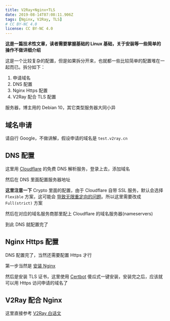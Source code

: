 ```yaml
---
title: V2Ray+Nginx+TLS
date: 2019-08-14T07:08:11.906Z
tags: [Nginx, V2Ray, TLS]
# CC BY-NC 4.0
license: CC BY-NC 4.0
---
```


**这是一篇技术性文章，读者需要掌握基础的 Linux 基础，关于安装等一些简单的操作不做详细介绍**

这是一个比较复杂的配置，但是如果拆分开来，也就都一些比较简单的配置堆在一起而已。拆分如下：

1. 申请域名
2. DNS 配置
3. Nginx Https 配置
4. V2Ray 配合 TLS 配置

服务器，博主用的 Debian 10，其它类型服务器大同小异

<!-- more -->

## 域名申请

请自行 Google，不做讲解，假设申请的域名是 `test.v2ray.cn`

## DNS 配置

这里用 [Cloudflare] 的免费 DNS 解析服务，登录上去，添加域名

然后在 DNS 里面配置服务器地址

**这里注意一下** Crypto 里面的配置，由于 Cloudflare 自带 SSL 服务，默认会选择 `Flexible` 方案，这可能会 [导致无限重定向的问题](https://support.cloudflare.com/hc/en-us/articles/115000219871)。所以这里需要改成 `Full(strict)` 方案

然后在对应的域名服务商那里配上 Cloudflare 的域名服务器(nameservers)

到此 DNS 就配置完了

## Nginx Https 配置

DNS 配置完了，当然还需要配置 Https 才行

第一步当然是 [安装 Nginx](https://www.nginx.com/resources/wiki/start/topics/tutorials/install/)

然后是安装 TLS 证书，这里使用 [Certbot] 傻瓜式一键安装，安装完之后，应该就可以用 Https 访问申请的域名了

## V2Ray 配合 Nginx

这里直接参考 [V2Ray 白话文](https://guide.v2fly.org/advanced/wss_and_web.html#配置)

[cloudflare]: https://www.cloudflare.com/
[certbot]: https://certbot.eff.org/lets-encrypt/debianother-nginx
